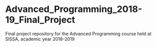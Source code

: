 # Advanced_Programming_2018-19_Final_Project
Final project repository for the Advanced Programming course held at SISSA, academic year 2018-2019
